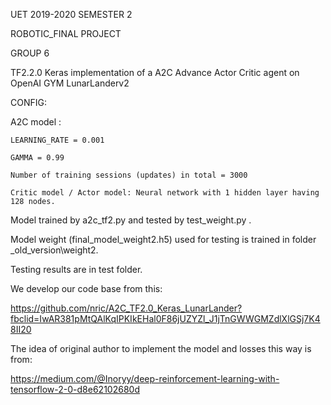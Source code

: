 UET 2019-2020 SEMESTER 2

ROBOTIC_FINAL PROJECT

GROUP 6


TF2.2.0 Keras implementation of a A2C Advance Actor Critic agent on OpenAI GYM LunarLanderv2


CONFIG:

A2C model :

	LEARNING_RATE = 0.001

	GAMMA = 0.99

	Number of training sessions (updates) in total = 3000

	Critic model / Actor model: Neural network with 1 hidden layer having 128 nodes.


Model trained by a2c_tf2.py and tested by test_weight.py .

Model weight (final_model_weight2.h5) used for testing is trained in folder _old_version\weight2.

Testing results are in test folder.


We develop our code base from this: 

https://github.com/nric/A2C_TF2.0_Keras_LunarLander?fbclid=IwAR381pMtQAlKqIPKIkEHal0F86jUZYZl_J1jTnGWWGMZdlXlGSj7K48II20

The idea of original author to implement the model and losses this way is from: 

https://medium.com/@Inoryy/deep-reinforcement-learning-with-tensorflow-2-0-d8e62102680d
